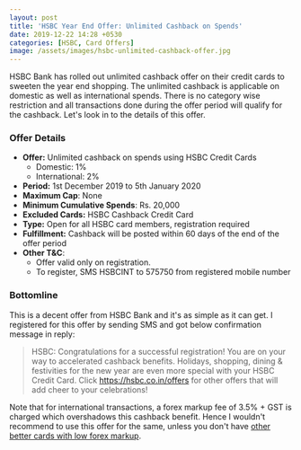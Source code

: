 ```yaml
---
layout: post
title: 'HSBC Year End Offer: Unlimited Cashback on Spends'
date: 2019-12-22 14:28 +0530
categories: [HSBC, Card Offers]
image: /assets/images/hsbc-unlimited-cashback-offer.jpg
---
```


HSBC Bank has rolled out unlimited cashback offer on their credit cards to sweeten the year end shopping. The unlimited cashback is applicable on domestic as well as international spends. There is no category wise restriction and all transactions done during the offer period will qualify for the cashback. Let's look in to the details of this offer.

### Offer Details

- **Offer:** Unlimited cashback on spends using HSBC Credit Cards
  - Domestic: 1%
  - International: 2%
- **Period:** 1st December 2019 to 5th January 2020
- **Maximum Cap**: None
- **Minimum Cumulative Spends**: Rs. 20,000
- **Excluded Cards:** HSBC Cashback Credit Card
- **Type:** Open for all HSBC card members, registration required
- **Fulfillment:** Cashback will be posted within 60 days of the end of the offer period
- **Other T&C**:
  - Offer valid only on registration.
  - To register, SMS HSBCINT to 575750 from registered mobile number

### Bottomline

This is a decent offer from HSBC Bank and it's as simple as it can get. I registered for this offer by sending SMS and got below confirmation message in reply:

> HSBC: Congratulations for a successful registration! You are on your way to accelerated cashback benefits. Holidays, shopping, dining & festivities for the new year are even more special with your HSBC Credit Card. Click https://hsbc.co.in/offers for other offers that will add cheer to your celebrations!

Note that for international transactions, a forex markup fee of 3.5% + GST is charged which overshadows this cashback benefit. Hence I wouldn't recommend to use this offer for the same, unless you don't have [other better cards with low forex markup](/best-credit-cards-in-india-with-low-forex-currency-markup-for-international-travel-spends/).
